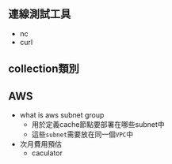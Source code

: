 
## 連線測試工具

+ nc
+ curl

## collection類別


## AWS

+ what is aws subnet group
	+ 用於定義cache節點要部署在哪些subnet中
	+ 這些`subnet`需要放在同一個`VPC`中
+ 次月費用預估
	+ caculator